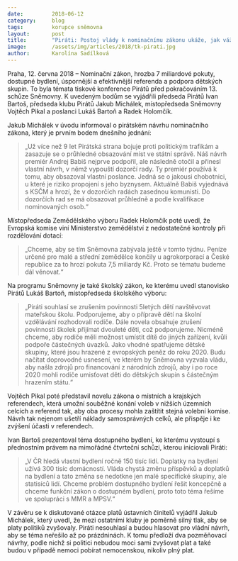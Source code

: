 ```yaml
---
date:         2018-06-12
category:     blog
tags:         korupce sněmovna
layout:       post
title:        "Piráti: Postoj vlády k nominačnímu zákonu ukáže, jak vážně to myslí s bojem proti korupci"
image:        /assets/img/articles/2018/tk-pirati.jpg
author:       Karolína Sadílková
---
```


Praha, 12. června 2018 – Nominační zákon, hrozba 7 miliardové pokuty, dostupné bydlení, úspornější a efektivnější referenda a podpora dětských skupin. To byla témata tiskové konference Pirátů před pokračováním 13. schůze Sněmovny. K uvedeným bodům se vyjádřili předseda Pirátů Ivan Bartoš, předseda klubu Pirátů Jakub Michálek, místopředseda Sněmovny Vojtěch Pikal a poslanci Lukáš Bartoň a Radek Holomčík.

Jakub Michálek v úvodu informoval o pirátském návrhu nominačního zákona, který je prvním bodem dnešního jednání: 

> „Už více než 9 let Pirátská strana bojuje proti politickým trafikám a zasazuje se o průhledné obsazování míst ve státní správě. Náš návrh premiér Andrej Babiš nejprve podpořil, ale následně otočil a přinesl vlastní návrh, v němž vypouští dozorčí rady. Ty premiér používá k tomu, aby obsazoval vlastní poslance. Jedná se o jakousi chobotnici, u které je riziko propojení s jeho byznysem. Aktuálně Babiš vyjednává s KSČM a hrozí, že v dozorčích radách zasednou komunisti. Do dozorčích rad se má obsazovat průhledně a podle kvalifikace nominovaných osob.“

Místopředseda Zemědělského výboru Radek Holomčík poté uvedl, že Evropská komise viní Ministerstvo zemědělství z nedostatečné kontroly při rozdělování dotací: 

> „Chceme, aby se tím Sněmovna zabývala ještě v tomto týdnu. Peníze určené pro malé a střední zemědělce končily u agrokorporací a České republice za to hrozí pokuta 7,5 miliardy Kč. Proto se tématu budeme dál věnovat.“

Na programu Sněmovny je také školský zákon, ke kterému uvedl stanovisko Pirátů Lukáš Bartoň, místopředseda školského výboru: 

> „Piráti souhlasí se zrušením povinnosti 5letých dětí navštěvovat mateřskou školu. Podporujeme, aby o přípravě dětí na školní vzdělávání rozhodovali rodiče. Dále novela obsahuje zrušení povinnosti školek přijímat dvouleté děti, což podporujeme. Nicméně chceme, aby rodiče měli možnost umístit dítě do jiných zařízení, kvůli podpoře částečných úvazků. Jako vhodné spatřujeme dětské skupiny, které jsou hrazené z evropských peněz do roku 2020. Budu načítat doprovodné usnesení, ve kterém by Sněmovna vyzvala vládu, aby našla zdrojů pro financování z národních zdrojů, aby i po roce 2020 mohli rodiče umisťovat děti do dětských skupin s částečným hrazením státu.“

Vojtěch Pikal poté představil novelu zákona o místních a krajských referendech, která umožní souběžné konání voleb v nižších územních celcích a referend tak, aby oba procesy mohla zaštítit stejná volební komise. Návrh tak nejenom ušetří náklady samosprávných celků, ale přispěje i ke zvýšení účasti v referendech.

Ivan Bartoš prezentoval téma dostupného bydlení, ke kterému vystoupí s přednostním právem na mimořádné čtvrteční schůzi, kterou iniciovali Piráti: 

> „V ČR hledá vlastní bydlení ročně 150 tisíc lidí. Doplatky na bydlení užívá 300 tisíc domácností. Vláda chystá změnu příspěvků a doplatků na bydlení a tato změna se nedotkne jen malé specifické skupiny, ale statisíců lidí. Chceme problém dostupného bydlení řešit koncepčně a chceme funkční zákon o dostupném bydlení, proto toto téma řešíme ve spolupráci s MMR a MPSV.“

V závěru se k diskutované otázce platů ústavních činitelů vyjádřil Jakub Michálek, který uvedl, že mezi ostatními kluby je poměrně silný tlak, aby se platy politiků zvyšovaly. Piráti nesouhlasí a budou hlasovat pro vládní návrh, aby se téma neřešilo až po prázdninách. K tomu předloží dva pozměňovací návrhy, podle nichž si politici nebudou moci sami zvyšovat plat a také budou v případě nemoci pobírat nemocenskou, nikoliv plný plat.
